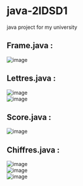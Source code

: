 # java-2IDSD1
java project for my university 

## Frame.java : <br>
![image](https://user-images.githubusercontent.com/70411813/145728003-12e50f0e-7c28-4613-8e3a-99327b537301.png)

## Lettres.java : <br> 
![image](https://user-images.githubusercontent.com/70411813/145730398-acdde65e-e17c-4651-8229-4188bcea9539.png)
<br>
![image](https://user-images.githubusercontent.com/70411813/145730423-0cfd99af-c1b8-4a81-a32a-3eb558abec2c.png)
<br>

## Score.java : <br> 
![image](https://user-images.githubusercontent.com/70411813/145730506-1ae5ad69-e3e0-4746-bfda-638852fbb799.png)

## Chiffres.java : <br>
![image](https://user-images.githubusercontent.com/70411813/145730560-c8f50511-b994-40c3-88cb-80a64b6a91cb.png)
<br>
![image](https://user-images.githubusercontent.com/70411813/145730719-79911756-6274-4da1-932a-95dac4bb6bfb.png)
<br>
![image](https://user-images.githubusercontent.com/70411813/145730731-25cb2d82-1316-4cc1-8739-b871025b1d17.png)

